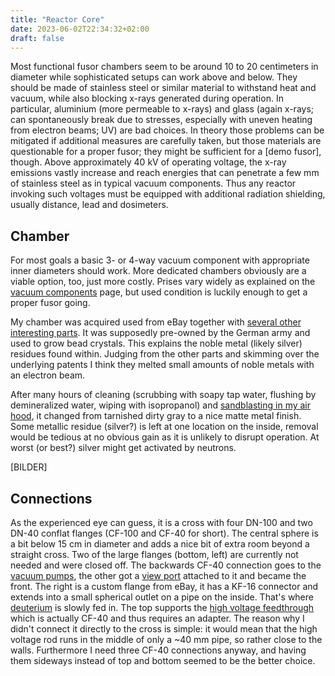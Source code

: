 ```yaml
---
title: "Reactor Core"
date: 2023-06-02T22:34:32+02:00
draft: false
---
```



Most functional fusor chambers seem to be around 10 to 20 centimeters in diameter while sophisticated setups can work above and below. They should be made of stainless steel or similar material to withstand heat and vacuum, while also blocking x-rays generated during operation. In particular, aluminium (more permeable to x-rays) and glass (again x-rays; can spontaneously break due to stresses, especially with uneven heating from electron beams;  UV) are bad choices. In theory those problems can be mitigated if additional measures are carefully taken, but those materials are questionable for a proper fusor; they might be sufficient for a [demo fusor], though. Above approximately 40 kV of operating voltage, the x-ray emissions vastly increase and reach energies that can penetrate a few mm of stainless steel as in typical vacuum components. Thus any reactor invoking such voltages must be equipped with additional radiation shielding, usually distance, lead and dosimeters.



Chamber
---

For most goals a basic 3- or 4-way vacuum component with appropriate inner diameters should work. More dedicated chambers obviously are a viable option, too, just more costly. Prises vary widely as explained on the [vacuum components]() page, but used condition is luckily enough to get a proper fusor going.

My chamber was acquired used from eBay together with [several other interesting parts](). It was supposedly pre-owned by the German army and used to grow bead crystals. This explains the noble metal (likely silver) residues found within. Judging from the other parts and skimming over the underlying patents I think they melted small amounts of noble metals with an electron beam.

After many hours of cleaning (scrubbing with soapy tap water, flushing by demineralized water, wiping with isopropanol) and [sandblasting in my air hood](), it changed from tarnished dirty gray to a nice matte metal finish. Some metallic residue (silver?) is left at one location on the inside, removal would be tedious at no obvious gain as it is unlikely to disrupt operation. At worst (or best?) silver might get activated by neutrons.

[BILDER]


Connections
---

As the experienced eye can guess, it is a cross with four DN-100 and two DN-40 conflat flanges (CF-100 and CF-40 for short). The central sphere is a bit below 15 cm in diameter and adds a nice bit of extra room beyond a straight cross. Two of the large flanges (bottom, left) are currently not needed and were closed off. The backwards CF-40 connection goes to the [vacuum pumps](), the other got a [view port]() attached to it and became the front. The right is a custom flange from eBay, it has a KF-16 connector and extends into a small spherical outlet on a pipe on the inside. That's where [deuterium]() is slowly fed in. The top supports the [high voltage feedthrough]() which is actually CF-40 and thus requires an adapter. The reason why I didn't connect it directly to the cross is simple: it would mean that the high voltage rod runs in the middle of only a ~40 mm pipe, so rather close to the walls. Furthermore I need three CF-40 connections anyway, and having them sideways instead of top and bottom seemed to be the better choice.